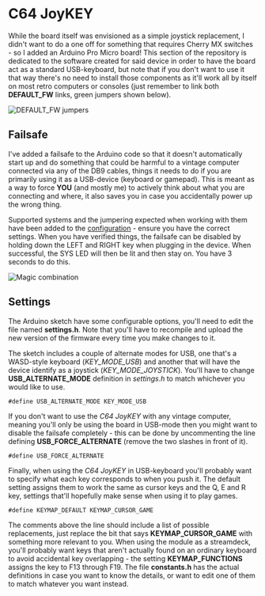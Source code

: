 # C64 JoyKEY

While the board itself was envisioned as a simple joystick replacement, I didn't want to do a one off for something that requires Cherry MX switches - so I added an Arduino Pro Micro board! This section of the repository is dedicated to the software created for said device in order to have the board act as a standard USB-keyboard, but note that if you don't want to use it that way there's no need to install those components as it'll work all by itself on most retro computers or consoles (just remember to link both **DEFAULT_FW** links, green jumpers shown below).

![DEFAULT_FW jumpers](https://github.com/tebl/C64-JoyKEY/raw/main/gallery/build_003.jpg)

## Failsafe
I've added a failsafe to the Arduino code so that it doesn't automatically start up and do something that could be harmful to a vintage computer connected via any of the DB9 cables, things it needs to do if you are primarily using it as a USB-device (keyboard or gamepad). This is meant as a way to force **YOU** (and mostly me) to actively think about what you are connecting and where, it also saves you in case you accidentally power up the wrong thing.

Supported systems and the jumpering expected when working with them have been added to the [configuration](https://github.com/tebl/C64-JoyKEY/blob/main/documentation/configuration.md) - ensure you have the correct settings. When you have verified things, the failsafe can be disabled by holding down the LEFT and RIGHT key when plugging in the device. When successful, the SYS LED will then be lit and then stay on. You have 3 seconds to do this.

![Magic combination](https://github.com/tebl/C64-JoyKEY/raw/main/gallery/2020-12-05%2021.04.29.jpg)

## Settings
The Arduino sketch have some configurable options, you'll need to edit the file named **settings.h**. Note that you'll have to recompile and upload the new version of the firmware every time you make changes to it.

The sketch includes a couple of alternate modes for USB, one that's a WASD-style keyboard (*KEY_MODE_USB*) and another that will have the device identify as a joystick (*KEY_MODE_JOYSTICK*). You'll have to change **USB_ALTERNATE_MODE** definition in *settings.h* to match whichever you would like to use.

```
#define USB_ALTERNATE_MODE KEY_MODE_USB
```

If you don't want to use the *C64 JoyKEY* with any vintage computer, meaning you'll only be using the board in USB-mode then you might want to disable the failsafe completely - this can be done by uncommenting the line defining **USB_FORCE_ALTERNATE** (remove the two slashes in front of it).
```
#define USB_FORCE_ALTERNATE
```

Finally, when using the *C64 JoyKEY* in USB-keyboard you'll probably want to specify what each key corresponds to when you push it. The default setting assigns them to work the same as cursor keys and the Q, E and R key, settings that'll hopefully make sense when using it to play games.
```
#define KEYMAP_DEFAULT KEYMAP_CURSOR_GAME
```
The comments above the line should include a list of possible replacements, just replace the bit that says
**KEYMAP_CURSOR_GAME** with something more relevant to you. When using the module as a streamdeck, you'll probably want keys that aren't actually found on an ordinary keyboard to avoid accidental key overlapping - the setting **KEYMAP_FUNCTIONS** assigns the key to F13 through F19. The file **constants.h** has the actual definitions in case you want to know the details, or want to edit one of them to match whatever you want instead.